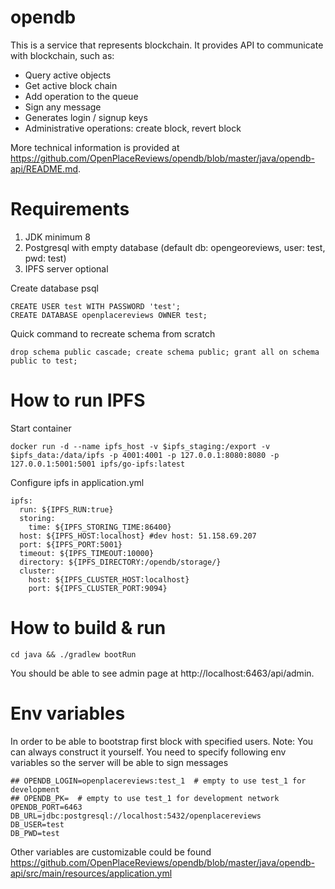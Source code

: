 # opendb
This is a service that represents blockchain. It provides API to communicate with blockchain, such as:
- Query active objects
- Get active block chain
- Add operation to the queue
- Sign any message
- Generates login / signup keys
- Administrative operations: create block, revert block

More technical information is provided at https://github.com/OpenPlaceReviews/opendb/blob/master/java/opendb-api/README.md. 

# Requirements
1. JDK minimum 8
2. Postgresql with empty database (default db: opengeoreviews, user: test, pwd: test)
3. IPFS server optional

Create database psql
```
CREATE USER test WITH PASSWORD 'test';
CREATE DATABASE openplacereviews OWNER test;
```
Quick command to recreate schema from scratch
```
drop schema public cascade; create schema public; grant all on schema public to test;
```
# How to run IPFS
Start container
```
docker run -d --name ipfs_host -v $ipfs_staging:/export -v $ipfs_data:/data/ipfs -p 4001:4001 -p 127.0.0.1:8080:8080 -p 127.0.0.1:5001:5001 ipfs/go-ipfs:latest
```
Configure ipfs in application.yml
```
ipfs:
  run: ${IPFS_RUN:true}
  storing:
    time: ${IPFS_STORING_TIME:86400}
  host: ${IPFS_HOST:localhost} #dev host: 51.158.69.207
  port: ${IPFS_PORT:5001}
  timeout: ${IPFS_TIMEOUT:10000}
  directory: ${IPFS_DIRECTORY:/opendb/storage/}
  cluster:
    host: ${IPFS_CLUSTER_HOST:localhost}
    port: ${IPFS_CLUSTER_PORT:9094}
````

# How to build & run

```
cd java && ./gradlew bootRun
```
You should be able to see admin page at http://localhost:6463/api/admin.

# Env variables
In order to be able to bootstrap first block with specified users. Note: You can always construct it yourself. You need to specify following env variables so the server will be able to sign messages
```
## OPENDB_LOGIN=openplacereviews:test_1  # empty to use test_1 for development
## OPENDB_PK=  # empty to use test_1 for development network
OPENDB_PORT=6463
DB_URL=jdbc:postgresql://localhost:5432/openplacereviews
DB_USER=test
DB_PWD=test
```

Other variables are customizable could be found https://github.com/OpenPlaceReviews/opendb/blob/master/java/opendb-api/src/main/resources/application.yml
